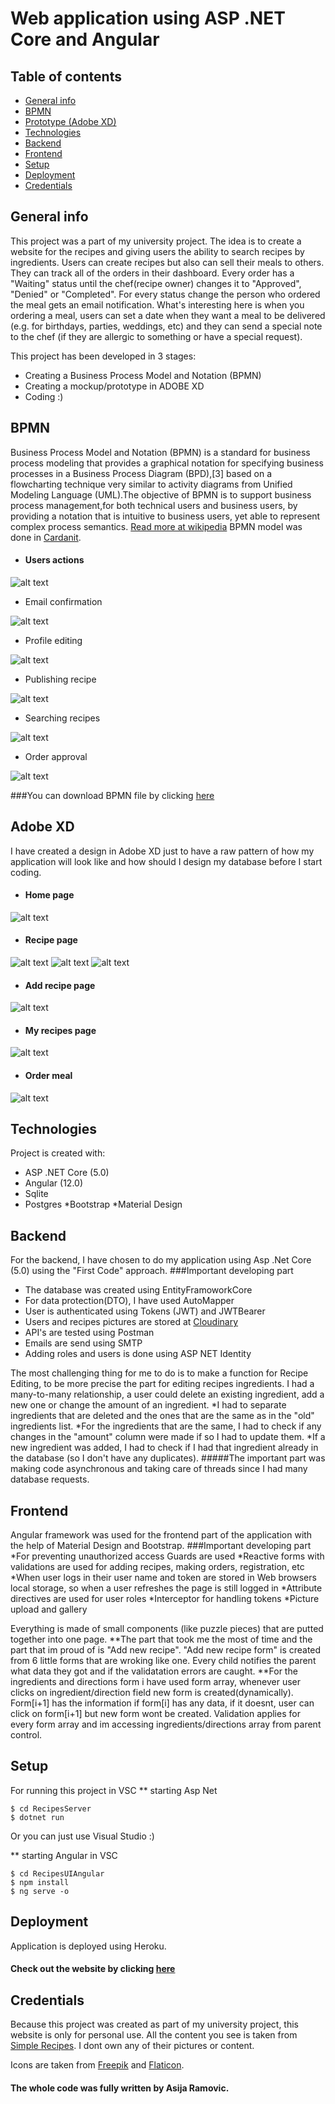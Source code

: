 # Web application using ASP .NET Core and Angular

## Table of contents
* [General info](#general-info)
* [BPMN](#bpmn)
* [Prototype (Adobe XD)](#adobe-xd)
* [Technologies](#technologies)
* [Backend](#backend)
* [Frontend](#frontend)
* [Setup](#setup)
* [Deployment](#deployment)
* [Credentials](#credentials)

## General info
This project was a part of my university project. The idea is to create a website for the recipes and giving users the ability to search recipes by ingredients. 
Users can create recipes but also can sell their meals to others.
They can track all of the orders in their dashboard. Every order has a "Waiting" status until the chef(recipe owner) changes it to "Approved", "Denied" or "Completed". For every status change
the person who ordered the meal gets an email notification. What's interesting here is when you ordering a meal, users can set a date when they want a meal to be delivered (e.g. for birthdays,
parties, weddings, etc) and they can send a special note to the chef (if they are allergic to something or have a special request).

This project has been developed in 3 stages:
* Creating a Business Process Model and Notation (BPMN)
* Creating a mockup/prototype in ADOBE XD
* Coding :)

## BPMN
Business Process Model and Notation (BPMN) is a standard for business process modeling that provides a graphical notation for specifying business processes in a Business Process Diagram (BPD),[3]
based on a flowcharting technique very similar to activity diagrams from Unified Modeling Language (UML).The objective of BPMN is to support business process management,for both technical users 
and business users, by providing a notation that is intuitive to business users, yet able to represent complex process semantics. [Read more at wikipedia](https://en.wikipedia.org/wiki/Business_Process_Model_and_Notation) 
BPMN model was done in [Cardanit](https://www.cardanit.com/bpmn-editor/).
* #### Users actions
 ![alt text](https://user-images.githubusercontent.com/41241345/133850060-a2a7b8b9-7ec3-4e3e-879e-485bd8d027f5.png?raw=true)
 * Email confirmation
 
 ![alt text](https://user-images.githubusercontent.com/41241345/133850069-e161780a-04e0-4ddf-917e-c2e11d2e9dd2.png?raw=true)
 * Profile editing
 
 ![alt text](https://user-images.githubusercontent.com/41241345/133850084-454ef629-20c4-444a-bbbd-a742ede58c4b.png?raw=true)
* Publishing recipe
 
 ![alt text](https://user-images.githubusercontent.com/41241345/133850096-55c3c9cf-eea2-410f-9989-c13b8ad48c7b.png?raw=true) 
 * Searching recipes
 
  ![alt text](https://user-images.githubusercontent.com/41241345/133850174-cf9b3ade-3943-42f5-a64a-b324777d4f8b.png?raw=true)
  * Order approval
  
  ![alt text](https://user-images.githubusercontent.com/41241345/133850183-a1ba18fd-7011-4cb1-b258-2b07c8032ffa.png?raw=true)
  
###You can download BPMN file by clicking [here](https://github.com/AsijaR/RecipesServer/files/7188312/BPMN.Recipes.Project.zip) 

## Adobe XD
I have created a design in Adobe XD just to have a raw pattern of how my application will look like and how should I design my database before I start coding.
* #### Home page
![alt text](https://user-images.githubusercontent.com/41241345/133853336-b553d68a-ffd5-48bb-8db8-72a87af04c6c.png?raw=true)
* #### Recipe page
![alt text](https://user-images.githubusercontent.com/41241345/133853641-97a8cd4a-a7ba-4f1e-af32-18be0a01c7df.png?raw=true)
![alt text](https://user-images.githubusercontent.com/41241345/133853678-2b3799a1-ef22-42d8-a6a6-6737ad67a7f0.png?raw=true)
![alt text](https://user-images.githubusercontent.com/41241345/133853697-d8cf94cb-aa29-49c4-9b0d-9afe15671da4.png?raw=true)
* #### Add recipe page
![alt text](https://user-images.githubusercontent.com/41241345/133853787-c495affd-00fd-453e-a61f-150dd895f27d.png?raw=true)
* #### My recipes page
![alt text](https://user-images.githubusercontent.com/41241345/133853890-2743a2f3-d3ae-4e79-a244-ad979d35b2a1.png?raw=true)
* #### Order meal
![alt text](https://user-images.githubusercontent.com/41241345/133853933-45b3bca7-c2ae-44e9-bf8b-b994d5894700.png?raw=true)

## Technologies
Project is created with:
* ASP .NET Core (5.0)
* Angular (12.0)
* Sqlite
* Postgres
*Bootstrap
*Material Design

## Backend
For the backend, I have chosen to do my application using Asp .Net Core (5.0) using the "First Code" approach.
###Important developing part
* The database  was created using EntityFramoworkCore 
* For data protection(DTO), I have used AutoMapper
* User is  authenticated using Tokens (JWT) and JWTBearer
* Users and recipes pictures are stored at [Cloudinary](https://cloudinary.com/)
* API's are tested using Postman
* Emails are send using SMTP
* Adding roles and users is done using ASP NET Identity

The most challenging thing for me to do is to make a function for Recipe Editing, to be more precise the part for editing recipes ingredients. I had a many-to-many relationship, a user could delete an existing ingredient, add a new one or change the amount of an ingredient.
*I had to separate ingredients that are deleted and the ones that are the same as in the "old" ingredients list.
*For the ingredients that are the same, I had to check if any changes in the "amount" column were made if so I had to update them.
*If a new ingredient was added, I had to check if I had that ingredient already in the database (so I don't have any duplicates).
#####The important part was making code asynchronous and taking care of threads since I had many database requests.

## Frontend
Angular framework was used for the frontend part of the application with the help of Material Design and Bootstrap.
###Important developing part
*For preventing unauthorized access Guards are used
*Reactive forms with validations are used for adding recipes, making orders, registration, etc
*When user logs in their user name and token are stored in Web browsers local storage, so when a user refreshes the page is still logged in
*Attribute directives are used for user roles
*Interceptor for handling tokens 
*Picture upload and gallery

Everything is made of small components (like puzzle pieces) that are putted together into one page. 
**The part that took me the most of time and the part that im proud of is "Add new recipe". 
"Add new recipe form" is created from 6 little forms that are wroking like one. Every child notifies the parent what data they got and if the validatation errors are caught. 
**For the ingredients and directions form i have used form array, whenever user clicks on ingredient/direction field new form is created(dynamically). Form[i+1] has the information if form[i] has any data, if it doesnt, user can click on form[i+1] but new form wont be created. Validation applies for every form array and im accessing ingredients/directions array from parent control.
## Setup

For running this project in VSC
** starting Asp Net
```aspnet
$ cd RecipesServer
$ dotnet run
```
Or you can just use Visual Studio :)

** starting Angular in VSC
```angular
$ cd RecipesUIAngular
$ npm install
$ ng serve -o
```
## Deployment
Application is deployed using Heroku.
#### Check out the website by clicking [here](https://recipeswebsiteapp.herokuapp.com/home)

## Credentials
Because this project was created as part of my university project, this website is only for personal use. All the content you see is taken 
from [Simple Recipes](https://www.simplyrecipes.com). I dont own any of their pictures or content. 

Icons are taken from [Freepik](https://www.freepik.com) and [Flaticon](https://www.flaticon.com/).

#### The whole code was fully written by Asija Ramovic.
